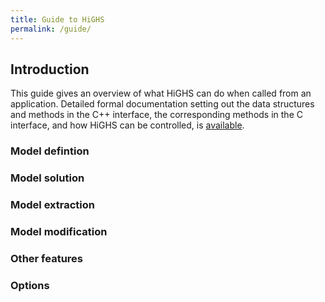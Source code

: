 ```yaml
---
title: Guide to HiGHS
permalink: /guide/
---
```


## Introduction

This guide gives an overview of what HiGHS can do when called from an application. Detailed formal documentation setting out the data structures and methods in the C++ interface, the corresponding methods in the C interface, and how HiGHS can be controlled, is [available](../docs/HighsDocumentation.pdf "HiGHS Documentation").

### Model defintion

### Model solution

### Model extraction

### Model modification

### Other features

### Options





